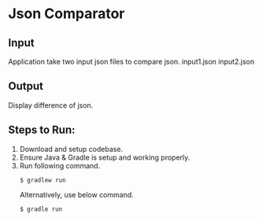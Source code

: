
# Json Comparator

## Input
Application take two input json files to compare json.
input1.json
input2.json

## Output
Display difference of json.

## Steps to Run:

1. Download and setup codebase.
2. Ensure Java & Gradle is setup and working properly.
3. Run following command.
    ```
    $ gradlew run
    ```
   Alternatively, use below command.
   ```
   $ gradle run
   ```